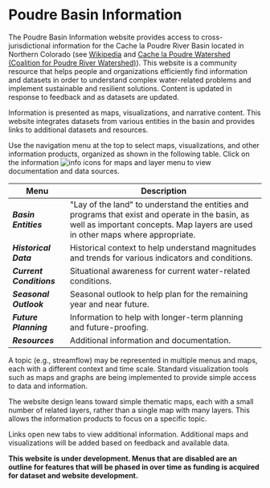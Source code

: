 # Poudre Basin Information #

The Poudre Basin Information website provides access to cross-jurisdictional
information for the
Cache la Poudre River Basin located in Northern Colorado (see [Wikipedia](https://en.wikipedia.org/wiki/Cache_la_Poudre_River)
and [Cache la Poudre Watershed (Coalition for Poudre River Watershed)](https://www.poudrewatershed.org/cache-la-poudre-watershed)).
This website is a community resource that helps people and organizations efficiently find information and datasets
in order to understand complex
water-related problems and implement sustainable and resilient solutions.
Content is updated in response to feedback and as datasets are updated.

Information is presented as maps, visualizations, and narrative content.
This website integrates datasets from various entities in the basin and provides
links to additional datasets and resources.

Use the navigation menu at the top to select maps, visualizations, and other information products, organized as shown in the following table.
Click on the information ![info](/assets/app/img/info-icon.png) icons for maps and layer menu to view documentation and data sources.

| **Menu** | **Description** |
| -- | -- |
| ***Basin Entities*** | "Lay of the land" to understand the entities and programs that exist and operate in the basin, as well as important concepts.  Map layers are used in other maps where appropriate. |
| ***Historical Data*** | Historical context to help understand magnitudes and trends for various indicators and conditions. | 
| ***Current Conditions*** | Situational awareness for current water-related conditions. |
| ***Seasonal Outlook*** | Seasonal outlook to help plan for the remaining year and near future. |
| ***Future Planning*** | Information to help with longer-term planning and future-proofing. |
| ***Resources*** | Additional information and documentation. |

A topic (e.g., streamflow) may be represented in multiple menus and maps,
each with a different context and time scale.
Standard visualization tools such as maps and graphs are being implemented
to provide simple access to data and information.

The website design leans toward simple thematic maps, each with a small number of related layers,
rather than a single map with many layers.
This allows the information products to focus on a specific topic.

Links open new tabs to view additional information.
Additional maps and visualizations will be added based on feedback and available data.

**This website is under development.  Menus that are disabled are an outline for features that will be phased in over
time as funding is acquired for dataset and website development.**

